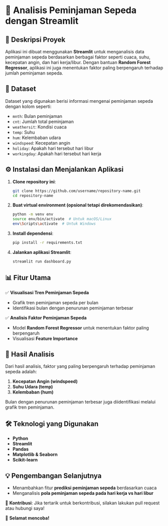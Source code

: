 # 🚴 Analisis Peminjaman Sepeda dengan Streamlit

## 📌 Deskripsi Proyek
Aplikasi ini dibuat menggunakan **Streamlit** untuk menganalisis data peminjaman sepeda berdasarkan berbagai faktor seperti cuaca, suhu, kecepatan angin, dan hari kerja/libur. Dengan bantuan **Random Forest Regressor**, aplikasi ini juga menentukan faktor paling berpengaruh terhadap jumlah peminjaman sepeda.

## 📂 Dataset
Dataset yang digunakan berisi informasi mengenai peminjaman sepeda dengan kolom seperti:
- `mnth`: Bulan peminjaman
- `cnt`: Jumlah total peminjaman
- `weathersit`: Kondisi cuaca
- `temp`: Suhu
- `hum`: Kelembaban udara
- `windspeed`: Kecepatan angin
- `holiday`: Apakah hari tersebut hari libur
- `workingday`: Apakah hari tersebut hari kerja

## ⚙️ Instalasi dan Menjalankan Aplikasi
1. **Clone repository ini**:
   ```bash
   git clone https://github.com/username/repository-name.git
   cd repository-name
   ```

2. **Buat virtual environment (opsional tetapi direkomendasikan)**:
   ```bash
   python -m venv env
   source env/bin/activate  # Untuk macOS/Linux
   env\Scripts\activate  # Untuk Windows
   ```

3. **Install dependensi**:
   ```bash
   pip install -r requirements.txt
   ```

4. **Jalankan aplikasi Streamlit**:
   ```bash
   streamlit run dashboard.py
   ```

## 📊 Fitur Utama
✅ **Visualisasi Tren Peminjaman Sepeda**
   - Grafik tren peminjaman sepeda per bulan
   - Identifikasi bulan dengan penurunan peminjaman terbesar

✅ **Analisis Faktor Peminjaman Sepeda**
   - Model **Random Forest Regressor** untuk menentukan faktor paling berpengaruh
   - Visualisasi **Feature Importance**

## 📌 Hasil Analisis
Dari hasil analisis, faktor yang paling berpengaruh terhadap peminjaman sepeda adalah:
1. **Kecepatan Angin (windspeed)**
2. **Suhu Udara (temp)**
3. **Kelembaban (hum)**

Bulan dengan penurunan peminjaman terbesar juga diidentifikasi melalui grafik tren peminjaman.

## 🛠 Teknologi yang Digunakan
- **Python**
- **Streamlit**
- **Pandas**
- **Matplotlib & Seaborn**
- **Scikit-learn**

## 💡 Pengembangan Selanjutnya
- Menambahkan fitur **prediksi peminjaman sepeda** berdasarkan cuaca
- Menganalisis **pola peminjaman sepeda pada hari kerja vs hari libur**

📩 **Kontribusi**: Jika tertarik untuk berkontribusi, silakan lakukan pull request atau hubungi saya!

🚀 **Selamat mencoba!**


